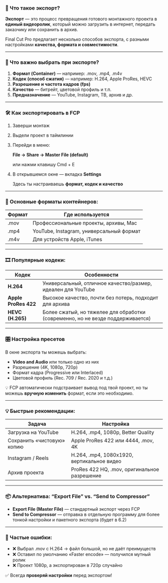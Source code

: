 ### **🔹 Что такое экспорт?**

**Экспорт** — это процесс превращения готового монтажного проекта в **единый видеоролик**, который можно загрузить в интернет, передать заказчику или сохранить в архив.

Final Cut Pro предлагает несколько способов экспорта, с разными настройками **качества, формата и совместимости**.

---

### **🧠 Что важно выбрать при экспорте?**

1. **Формат (Container)** — например: .mov, .mp4, .m4v
2. **Кодек (способ сжатия)** — например: H.264, Apple ProRes, HEVC
3. **Разрешение и частота кадров (fps)**
4. **Качество** — битрейт, цветовой профиль и т.п.
5. **Предназначение** — YouTube, Instagram, ТВ, архив и др.

---

### **🛠 Как экспортировать в FCP**

1. Заверши монтаж
2. Выдели проект в таймлинии
3. Перейди в меню:
    
    **File → Share → Master File (default)**
    
    или нажми клавишу Cmd + E
    
4. В открывшемся окне — вкладка **Settings**
    
    Здесь ты настраиваешь **формат, кодек и качество**
    

---

### **📂 Основные форматы контейнеров:**

| **Формат** | **Где используется** |
| --- | --- |
| .mov | Профессиональные проекты, архивы, Mac |
| .mp4 | YouTube, Instagram, универсальный формат |
| .m4v | Для устройств Apple, iTunes |

---

### **🎞 Популярные кодеки:**

| **Кодек** | **Особенности** |
| --- | --- |
| **H.264** | Универсальный, отличное качество/размер, идеален для YouTube |
| **Apple ProRes 422** | Высокое качество, почти без потерь, подходит для архива |
| **HEVC (H.265)** | Более сжатый, но тяжелее для обработки (современно, но не везде поддерживается) |

---

### **🎛 Настройка пресетов**

В окне экспорта ты можешь выбрать:

- **Video and Audio** или только одно из них
- Разрешение (4K, 1080p, 720p)
- Формат кадра (Progressive или Interlaced)
- Цветовой профиль (Rec. 709 / Rec. 2020 и т.д.)

💡 FCP автоматически подстраивает вывод под твой проект, но ты можешь **вручную изменить** формат, если это необходимо.

---

### **💡 Быстрые рекомендации:**

| **Задача** | **Настройка** |
| --- | --- |
| Загрузка на YouTube | H.264, .mp4, 1080p, Better Quality |
| Сохранить «чистовую» копию | Apple ProRes 422 или 4444, .mov, 4K |
| Instagram / Reels | H.264, .mp4, 1080x1920, вертикальное видео |
| Архив проекта | ProRes 422 HQ, .mov, оригинальное разрешение |

---

### **📦 Альтернатива: “Export File” vs. “Send to Compressor”**

- **Export File (Master File)** — стандартный экспорт через FCP
- **Send to Compressor** — отправка в отдельную программу для более тонкой настройки и пакетного экспорта (будет в 6.2)

---

### **🧠 Частые ошибки:**

- ❌ Выбрал .mov с H.264 → файл большой, но не даёт преимуществ
- ❌ Оставил по умолчанию «Faster encode» — получился мутный ролик
- ❌ Проект 1080p, а экспортирован в 720p случайно

✅ Всегда **проверяй настройки** перед экспортом!